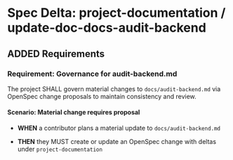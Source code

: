 # Spec Delta: project-documentation / update-doc-docs-audit-backend

## ADDED Requirements

### Requirement: Governance for audit-backend.md

The project SHALL govern material changes to `docs/audit-backend.md` via OpenSpec change proposals to maintain consistency and review.

#### Scenario: Material change requires proposal

- **WHEN** a contributor plans a material update to `docs/audit-backend.md`

- **THEN** they MUST create or update an OpenSpec change with deltas under `project-documentation`
